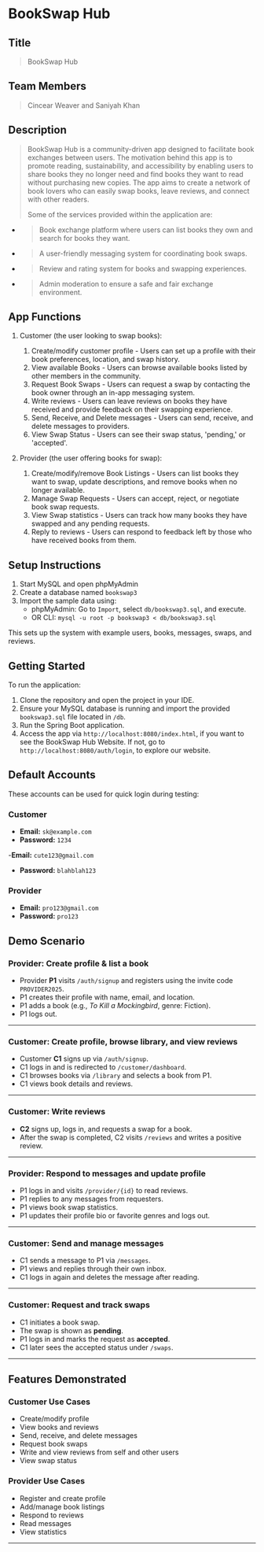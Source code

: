 # BookSwap Hub

## Title
> BookSwap Hub

## Team Members
> Cincear Weaver and Saniyah Khan 

## Description 
> BookSwap Hub is a community-driven app designed to facilitate book exchanges between users. The motivation behind this app is to promote
> reading, sustainability, and accessibility by enabling users to share books they no longer need and find books they want to read without
> purchasing new copies. The app aims to create a network of book lovers who can easily swap books, leave reviews, and connect with other readers.
> 
> Some of the services provided within the application are:
- > Book exchange platform where users can list books they own and search for books they want.
- > A user-friendly messaging system for coordinating book swaps.
- > Review and rating system for books and swapping experiences.
- > Admin moderation to ensure a safe and fair exchange environment.

## App Functions
1. Customer (the user looking to swap books):
    1. Create/modify customer profile - Users can set up a profile with their book preferences, location, and swap history.
    2. View available Books - Users can browse available books listed by other members in the community.
    3. Request Book Swaps - Users can request a swap by contacting the book owner through an in-app messaging system.
    4. Write reviews - Users can leave reviews on books they have received and provide feedback on their swapping experience.
    5. Send, Receive, and Delete messages - Users can send, receive, and delete messages to providers.
    6. View Swap Status - Users can see their swap status, 'pending,' or 'accepted'. 
       
2. Provider (the user offering books for swap):
    1. Create/modify/remove Book Listings - Users can list books they want to swap, update descriptions, and remove books when no longer available.
    2. Manage Swap Requests - Users can accept, reject, or negotiate book swap requests.
    3. View Swap statistics -  Users can track how many books they have swapped and any pending requests.
    4. Reply to reviews - Users can respond to feedback left by those who have received books from them.
  

## Setup Instructions

1. Start MySQL and open phpMyAdmin
2. Create a database named `bookswap3`
3. Import the sample data using:
   - phpMyAdmin: Go to `Import`, select `db/bookswap3.sql`, and execute.
   - OR CLI: `mysql -u root -p bookswap3 < db/bookswap3.sql`

This sets up the system with example users, books, messages, swaps, and reviews.

## Getting Started

To run the application:

1. Clone the repository and open the project in your IDE.
2. Ensure your MySQL database is running and import the provided `bookswap3.sql` file located in `/db`.
3. Run the Spring Boot application.
4. Access the app via `http://localhost:8080/index.html`, if you want to see the BookSwap Hub Website. If not, go to `http://localhost:8080/auth/login`, to explore our website. 


## Default Accounts

These accounts can be used for quick login during testing:

### Customer
- **Email:** `sk@example.com`  
- **Password:** `1234`

-**Email:** `cute123@gmail.com`
- **Password:** `blahblah123`


### Provider
- **Email:** `pro123@gmail.com`  
- **Password:** `pro123`

## Demo Scenario

### Provider: Create profile & list a book
- Provider **P1** visits `/auth/signup` and registers using the invite code `PROVIDER2025`.
- P1 creates their profile with name, email, and location.
- P1 adds a book (e.g., _To Kill a Mockingbird_, genre: Fiction).
- P1 logs out.

---

### Customer: Create profile, browse library, and view reviews
- Customer **C1** signs up via `/auth/signup`.
- C1 logs in and is redirected to `/customer/dashboard`.
- C1 browses books via `/library` and selects a book from P1.
- C1 views book details and reviews.

---

### Customer: Write reviews
- **C2** signs up, logs in, and requests a swap for a book.
- After the swap is completed, C2 visits `/reviews` and writes a positive review.

---

### Provider: Respond to messages and update profile
- P1 logs in and visits `/provider/{id}` to read reviews.
- P1 replies to any messages from requesters.
- P1 views book swap statistics.
- P1 updates their profile bio or favorite genres and logs out.

---

### Customer: Send and manage messages
- C1 sends a message to P1 via `/messages`.
- P1 views and replies through their own inbox.
- C1 logs in again and deletes the message after reading.

---

### Customer: Request and track swaps
- C1 initiates a book swap.
- The swap is shown as **pending**.
- P1 logs in and marks the request as **accepted**.
- C1 later sees the accepted status under `/swaps`.

---

## Features Demonstrated

### Customer Use Cases
- Create/modify profile  
- View books and reviews  
- Send, receive, and delete messages  
- Request book swaps  
- Write and view reviews from self and other users  
- View swap status  

### Provider Use Cases
- Register and create profile  
- Add/manage book listings  
- Respond to reviews  
- Read messages
-  View statistics  

---


  

